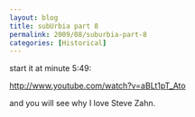 ```yaml
---
layout: blog
title: subUrbia part 8
permalink: 2009/08/suburbia-part-8
categories: [Historical]
---
```


<p>start it at minute 5:49:</p>
<p><a href="http://www.youtube.com/watch?v=aBLt1pT_Ato" title="http://www.youtube.com/watch?v=aBLt1pT_Ato">http://www.youtube.com/watch?v=aBLt1pT_Ato</a></p>
<p>and you will see why I love Steve Zahn.</p>
